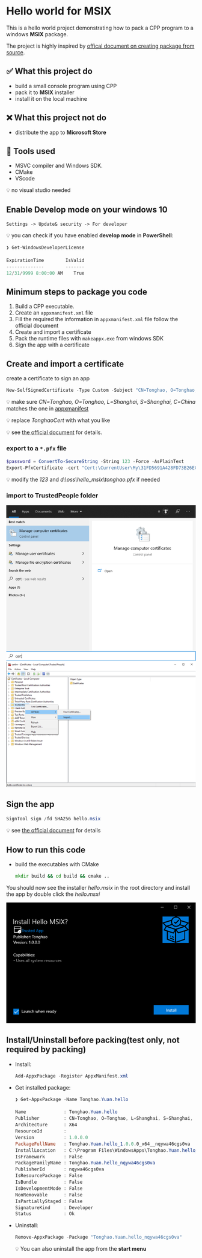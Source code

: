 # Hello world for **MSIX**

This is a hello world project demonstrating how to pack a CPP program to a windows **MSIX** package.

The project is highly inspired by [offical document on creating package from source](https://docs.microsoft.com/en-us/windows/msix/package/manual-packaging-root).

## :white_check_mark: What this project do

* build a small console program using CPP
* pack it to **MSIX** installer
* install it on the local machine

## :x: What this project not do

* distribute the app to **Microsoft Store**

## :wrench: Tools used

* MSVC compiler and Windows SDK.
* CMake
* VScode

:bulb: no visual studio needed

## Enable **Develop mode** on your windows 10

```no
Settings -> Update& security -> For developer
```

:bulb: you can check if you have enabled **develop mode** in **PowerShell**:

```powershell
❯ Get-WindowsDeveloperLicense

ExpirationTime        IsValid
--------------        -------
12/31/9999 8:00:00 AM    True
```

## Minimum steps to package you code

1. Build a CPP executable.
2. Create an `appxmanifest.xml` file
3. Fill the required the information in `appxmanifest.xml` file follow the official document
4. Create and import a certificate
5. Pack the runtime files with `makeappx.exe` from windows SDK
6. Sign the app with a certificate

## Create and import a certificate

create a certificate to sign an app

```powershell
New-SelfSignedCertificate -Type Custom -Subject "CN=Tonghao, O=Tonghao, L=Shanghai, S=Shanghai, C=China" -KeyUsage DigitalSignature -FriendlyName "TonghaoCert" -CertStoreLocation "Cert:\CurrentUser\My" -TextExtension @("2.5.29.37={text}1.3.6.1.5.5.7.3.3", "2.5.29.19={text}")
```

:bulb: make sure *CN=Tonghao, O=Tonghao, L=Shanghai, S=Shanghai, C=China* matches the one in [appxmanifest](pack/appxmanifest.xml)

:bulb: replace *TonghaoCert* with what you like

:bulb: see [the official document](https://docs.microsoft.com/en-us/windows/msix/package/create-certificate-package-signing) for details.

### export to a `*.pfx` file

```powershell
$password = ConvertTo-SecureString -String 123 -Force -AsPlainText
Export-PfxCertificate -cert "Cert:\CurrentUser\My\31FD5691A428FD73B26ECEB1E571929BCEF9FFD0" -FilePath d:\oss\hello_msix\tonghao.pfx -Password $password
```

:bulb: modify the *123* and *d:\oss\hello_msix\tonghao.pfx* if needed

### import to TrustedPeople folder

![open tool](doc/import_tool.png)
![import](doc/import_to_trusted_people.png)

## Sign the app

```powershell
SignTool sign /fd SHA256 hello.msix
```

:bulb: see [the official document](https://docs.microsoft.com/en-us/windows/msix/package/sign-app-package-using-signtool) for details

## How to run this code

* build the executables with CMake
  
  ```cmd
  mkdir build && cd build && cmake ..
  ```

You should now see the installer *hello.msix* in the root directory and install the app by double click the *hello.msxi*

![installer](doc/installer.png)

## Install/Uninstall before packing(test only, not required by packing)

* Install:

  ```powershell
  Add-AppxPackage -Register AppxManifest.xml
  ```

* Get installed package:

  ```powershell
  ❯ Get-AppxPackage -Name Tonghao.Yuan.hello

  Name              : Tonghao.Yuan.hello
  Publisher         : CN=Tonghao, O=Tonghao, L=Shanghai, S=Shanghai, C=China
  Architecture      : X64
  ResourceId        :
  Version           : 1.0.0.0
  PackageFullName   : Tonghao.Yuan.hello_1.0.0.0_x64__nqywa46cgs0va
  InstallLocation   : C:\Program Files\WindowsApps\Tonghao.Yuan.hello_1.0.0.0_x64__nqywa46cgs0va
  IsFramework       : False
  PackageFamilyName : Tonghao.Yuan.hello_nqywa46cgs0va
  PublisherId       : nqywa46cgs0va
  IsResourcePackage : False
  IsBundle          : False
  IsDevelopmentMode : False
  NonRemovable      : False
  IsPartiallyStaged : False
  SignatureKind     : Developer
  Status            : Ok
  ```

* Uninstall:

  ```powershell
  Remove-AppxPackage -Package "Tonghao.Yuan.hello_nqywa46cgs0va"
  ```

  :bulb: You can also uninstall the app from the **start menu**
